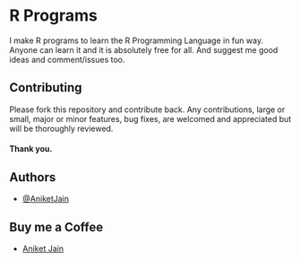 # R Programs

I make R programs to learn the R Programming Language in fun way. Anyone can learn it and it is absolutely free for all. And suggest me good ideas and comment/issues too.

## Contributing

Please fork this repository and contribute back. Any contributions, large or small, major or minor features, bug fixes, are welcomed and appreciated but will be thoroughly reviewed.
#### Thank you.

## Authors

- [@AniketJain](https://github.com/dev-aniketj/)

## Buy me a Coffee

- [Aniket Jain](https://www.buymeacoffee.com/aniketjain/)

